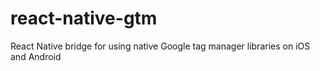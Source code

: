 # react-native-gtm
React Native bridge for using native Google tag manager libraries on iOS and Android
